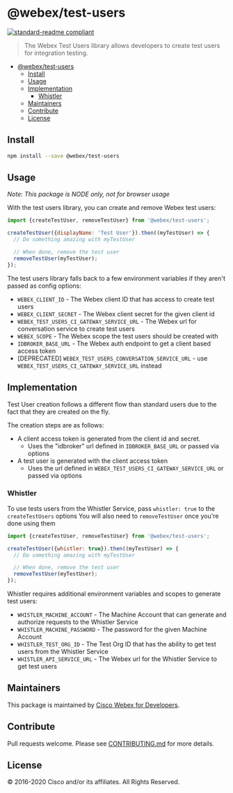 # @webex/test-users

[![standard-readme compliant](https://img.shields.io/badge/readme%20style-standard-brightgreen.svg?style=flat-square)](https://github.com/RichardLitt/standard-readme)

> The Webex Test Users library allows developers to create test users for integration testing.

- [@webex/test-users](#webextest-users)
  - [Install](#install)
  - [Usage](#usage)
  - [Implementation](#implementation)
    - [Whistler](#whistler)
  - [Maintainers](#maintainers)
  - [Contribute](#contribute)
  - [License](#license)

## Install

```bash
npm install --save @webex/test-users
```

## Usage

_Note: This package is NODE only, not for browser usage_

With the test users library, you can create and remove Webex test users:

```javascript
import {createTestUser, removeTestUser} from '@webex/test-users';

createTestUser({displayName: 'Test User'}).then((myTestUser) => {
  // Do something amazing with myTestUser

  // When done, remove the test user
  removeTestUser(myTestUser);
});
```

The test users library falls back to a few environment variables if they aren't passed as config options:

- `WEBEX_CLIENT_ID` - The Webex client ID that has access to create test users
- `WEBEX_CLIENT_SECRET` - The Webex client secret for the given client id
- `WEBEX_TEST_USERS_CI_GATEWAY_SERVICE_URL` - The Webex url for conversation service to create test users
- `WEBEX_SCOPE` - The Webex scope the test users should be created with
- `IDBROKER_BASE_URL` - The Webex auth endpoint to get a client based access token
- [DEPRECATED] `WEBEX_TEST_USERS_CONVERSATION_SERVICE_URL` - use `WEBEX_TEST_USERS_CI_GATEWAY_SERVICE_URL` instead

## Implementation

Test User creation follows a different flow than standard users due to the fact that they are created on the fly.

The creation steps are as follows:

- A client access token is generated from the client id and secret.
  - Uses the "idbroker" url defined in `IDBROKER_BASE_URL` or passed via options
- A test user is generated with the client access token
  - Uses the url defined in `WEBEX_TEST_USERS_CI_GATEWAY_SERVICE_URL` or passed via options

### Whistler

To use tests users from the Whistler Service, pass `whistler: true` to the `createTestUsers` options
You will also need to `removeTestUser` once you're done using them

```javascript
import {createTestUser, removeTestUser} from '@webex/test-users';

createTestUser({whistler: true}).then((myTestUser) => {
  // Do something amazing with myTestUser

  // When done, remove the test user
  removeTestUser(myTestUser);
});
```

Whistler requires additional environment variables and scopes to generate test users:

- `WHISTLER_MACHINE_ACCOUNT` - The Machine Account that can generate and authorize requests to the Whistler Service
- `WHISTLER_MACHINE_PASSWORD` - The password for the given Machine Account
- `WHISTLER_TEST_ORG_ID` - The Test Org ID that has the ability to get test users from the Whistler Service
- `WHISTLER_API_SERVICE_URL` - The Webex url for the Whistler Service to get test users

## Maintainers

This package is maintained by [Cisco Webex for Developers](https://developer.webex.com/).

## Contribute

Pull requests welcome. Please see [CONTRIBUTING.md](https://github.com/webex/webex-js-sdk/blob/master/CONTRIBUTING.md) for more details.

## License

© 2016-2020 Cisco and/or its affiliates. All Rights Reserved.
